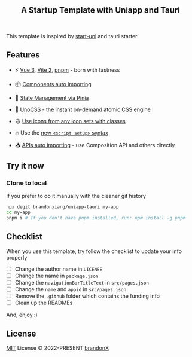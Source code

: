 <br>
<h2 align="center">A Startup Template with Uniapp and Tauri</h2>
<br>

This template is inspired by [start-uni](https://github.com/zguolee/starter-uni) and tauri starter.

## Features

- ⚡️ [Vue 3](https://github.com/vuejs/vue-next), [Vite 2](https://github.com/vitejs/vite), [pnpm](https://pnpm.js.org/) - born with fastness

- 📦 [Components auto importing](./src/components)

- 🍍 [State Management via Pinia](https://pinia.esm.dev/)

- 🎨 [UnoCSS](https://github.com/antfu/unocss) - the instant on-demand atomic CSS engine

- 😃 [Use icons from any icon sets with classes](https://github.com/antfu/unocss/tree/main/packages/preset-icons)

- 🔥 Use the [new `<script setup>` syntax](https://github.com/vuejs/rfcs/pull/227)

- 📥 [APIs auto importing](https://github.com/antfu/unplugin-auto-import) - use Composition API and others directly

## Try it now

### Clone to local

If you prefer to do it manually with the cleaner git history

```bash
npx degit brandonxiang/uniapp-tauri my-app
cd my-app
pnpm i # If you don't have pnpm installed, run: npm install -g pnpm
```

## Checklist

When you use this template, try follow the checklist to update your info properly

- [ ] Change the author name in `LICENSE`
- [ ] Change the name in `package.json`
- [ ] Change the `navigationBarTitleText` in `src/pages.json`
- [ ] Change the `name` and `appid` in `src/pages.json`
- [ ] Remove the `.github` folder which contains the funding info
- [ ] Clean up the READMEs

And, enjoy :)

## License

[MIT](./LICENSE) License &copy; 2022-PRESENT [brandonX](https://github.com/brandonxiang)
